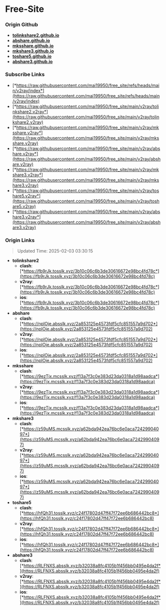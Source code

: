 # Free-Site

### Origin Github

- [**tolinkshare2.github.io**](https://github.com/tolinkshare2/tolinkshare2.github.io)
- [**abshare.github.io**](https://github.com/abshare/abshare.github.io)
- [**mksshare.github.io**](https://github.com/mksshare/mksshare.github.io)
- [**mkshare3.github.io**](https://github.com/mkshare3/mkshare3.github.io)
- [**toshare5.github.io**](https://github.com/toshare5/toshare5.github.io)
- [**abshare3.github.io**](https://github.com/abshare3/abshare3.github.io)

### Subscribe Links

- [*https://raw.githubusercontent.com/mai19950/free_site/refs/heads/main/v2ray/index*](https://raw.githubusercontent.com/mai19950/free_site/refs/heads/main/v2ray/index)
- [*https://raw.githubusercontent.com/mai19950/free_site/main/v2ray/tolinkshare2.v2ray*](https://raw.githubusercontent.com/mai19950/free_site/main/v2ray/tolinkshare2.v2ray)
- [*https://raw.githubusercontent.com/mai19950/free_site/main/v2ray/mksshare.v2ray*](https://raw.githubusercontent.com/mai19950/free_site/main/v2ray/mksshare.v2ray)
- [*https://raw.githubusercontent.com/mai19950/free_site/main/v2ray/abshare.v2ray*](https://raw.githubusercontent.com/mai19950/free_site/main/v2ray/abshare.v2ray)
- [*https://raw.githubusercontent.com/mai19950/free_site/main/v2ray/mkshare3.v2ray*](https://raw.githubusercontent.com/mai19950/free_site/main/v2ray/mkshare3.v2ray)
- [*https://raw.githubusercontent.com/mai19950/free_site/main/v2ray/toshare5.v2ray*](https://raw.githubusercontent.com/mai19950/free_site/main/v2ray/toshare5.v2ray)
- [*https://raw.githubusercontent.com/mai19950/free_site/main/v2ray/abshare3.v2ray*](https://raw.githubusercontent.com/mai19950/free_site/main/v2ray/abshare3.v2ray)

### Origin Links

> Updated Time: 2025-02-03 03:30:15

- **tolinkshare2**
  - **clash**: [*https://fb9rJk.tosslk.xyz/3b10c06c6b3de30616672e98bc4fd78c*](https://fb9rJk.tosslk.xyz/3b10c06c6b3de30616672e98bc4fd78c)
  - **v2ray**: [*https://fb9rJk.tosslk.xyz/3b10c06c6b3de30616672e98bc4fd78c*](https://fb9rJk.tosslk.xyz/3b10c06c6b3de30616672e98bc4fd78c)
  - **ios**: [*https://fb9rJk.tosslk.xyz/3b10c06c6b3de30616672e98bc4fd78c*](https://fb9rJk.tosslk.xyz/3b10c06c6b3de30616672e98bc4fd78c)
- **abshare**
  - **clash**: [*https://nplOje.absslk.xyz/2a853125e4573fdf5cfc851557a9d702*](https://nplOje.absslk.xyz/2a853125e4573fdf5cfc851557a9d702)
  - **v2ray**: [*https://nplOje.absslk.xyz/2a853125e4573fdf5cfc851557a9d702*](https://nplOje.absslk.xyz/2a853125e4573fdf5cfc851557a9d702)
  - **ios**: [*https://nplOje.absslk.xyz/2a853125e4573fdf5cfc851557a9d702*](https://nplOje.absslk.xyz/2a853125e4573fdf5cfc851557a9d702)
- **mksshare**
  - **clash**: [*https://9ezTjx.mcsslk.xyz/f13a7f3c0e383d23da0318a1d98aadca*](https://9ezTjx.mcsslk.xyz/f13a7f3c0e383d23da0318a1d98aadca)
  - **v2ray**: [*https://9ezTjx.mcsslk.xyz/f13a7f3c0e383d23da0318a1d98aadca*](https://9ezTjx.mcsslk.xyz/f13a7f3c0e383d23da0318a1d98aadca)
  - **ios**: [*https://9ezTjx.mcsslk.xyz/f13a7f3c0e383d23da0318a1d98aadca*](https://9ezTjx.mcsslk.xyz/f13a7f3c0e383d23da0318a1d98aadca)
- **mkshare3**
  - **clash**: [*https://z59uMS.mcsslk.xyz/a62bda942ea76bc6e0aca72429904097*](https://z59uMS.mcsslk.xyz/a62bda942ea76bc6e0aca72429904097)
  - **v2ray**: [*https://z59uMS.mcsslk.xyz/a62bda942ea76bc6e0aca72429904097*](https://z59uMS.mcsslk.xyz/a62bda942ea76bc6e0aca72429904097)
  - **ios**: [*https://z59uMS.mcsslk.xyz/a62bda942ea76bc6e0aca72429904097*](https://z59uMS.mcsslk.xyz/a62bda942ea76bc6e0aca72429904097)
- **toshare5**
  - **clash**: [*https://hfQh31.tosslk.xyz/c24f17802d47ff47f72ee6b686442bc8*](https://hfQh31.tosslk.xyz/c24f17802d47ff47f72ee6b686442bc8)
  - **v2ray**: [*https://hfQh31.tosslk.xyz/c24f17802d47ff47f72ee6b686442bc8*](https://hfQh31.tosslk.xyz/c24f17802d47ff47f72ee6b686442bc8)
  - **ios**: [*https://hfQh31.tosslk.xyz/c24f17802d47ff47f72ee6b686442bc8*](https://hfQh31.tosslk.xyz/c24f17802d47ff47f72ee6b686442bc8)
- **abshare3**
  - **clash**: [*https://RLFNXS.absslk.xyz/b32038a8fc4105b1f456bb0495e4da2f*](https://RLFNXS.absslk.xyz/b32038a8fc4105b1f456bb0495e4da2f)
  - **v2ray**: [*https://RLFNXS.absslk.xyz/b32038a8fc4105b1f456bb0495e4da2f*](https://RLFNXS.absslk.xyz/b32038a8fc4105b1f456bb0495e4da2f)
  - **ios**: [*https://RLFNXS.absslk.xyz/b32038a8fc4105b1f456bb0495e4da2f*](https://RLFNXS.absslk.xyz/b32038a8fc4105b1f456bb0495e4da2f)
